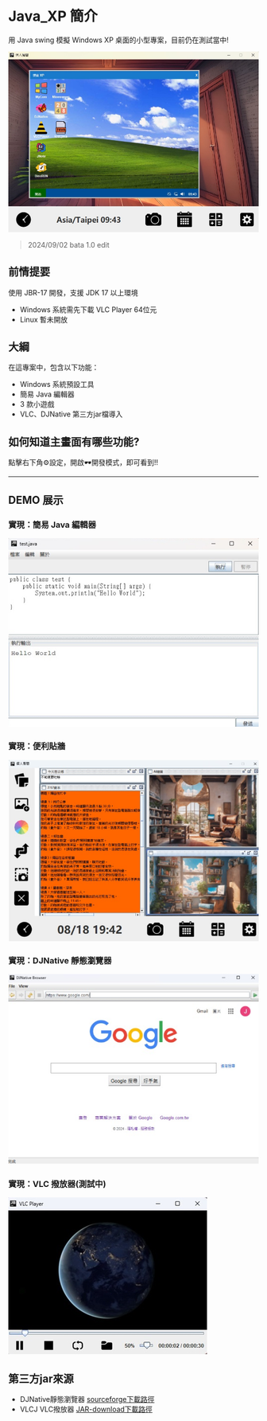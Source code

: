 # Java_XP 簡介

用 Java swing 模擬 Windows XP 桌面的小型專案，目前仍在測試當中!

![GitHub 簡介](/sample.jpg)
> 2024/09/02 bata 1.0 edit

## 前情提要

使用 JBR-17 開發，支援 JDK 17 以上環境

- Windows 系統需先下載 VLC Player 64位元
- Linux 暫未開放

## 大綱

在這專案中，包含以下功能：

- Windows 系統預設工具
- 簡易 Java 編輯器
- 3 款小遊戲
- VLC、DJNative 第三方jar檔導入

## 如何知道主畫面有哪些功能?

點擊右下角⚙️設定，開啟🕶️開發模式，即可看到!!

---

## DEMO 展示

### 實現：簡易 Java 編輯器

![DEMO 1](/DEMO/Demo1.jpg)

### 實現：便利貼牆

![DEMO 2](/DEMO/Demo2.jpg)

### 實現：DJNative 靜態瀏覽器

![DEMO 3](/DEMO/Demo3.jpg)

### 實現：VLC 撥放器(測試中)

![DEMO 4](/DEMO/Demo4.jpg)

## 第三方jar來源

- DJNative靜態瀏覽器 [sourceforge下載路徑](https://sourceforge.net/projects/djproject/files/DJ%20Native%20Swing/)
- VLCJ VLC撥放器  [JAR-download下載路徑](https://jar-download.com/?search_box=vlcj)
